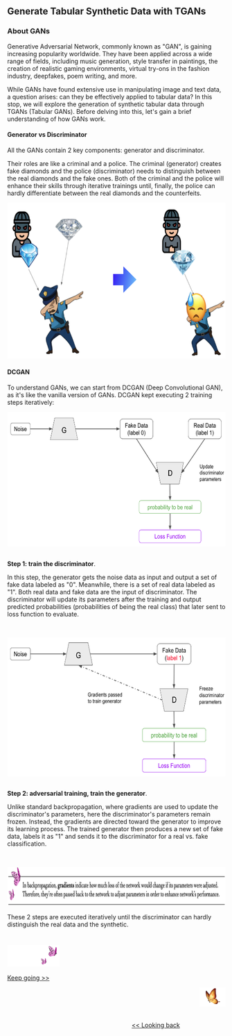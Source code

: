 ## Generate Tabular Synthetic Data with TGANs

### About GANs

Generative Adversarial Network, commonly known as "GAN", is gaining increasing popularity worldwide. They have been applied across a wide range of fields, including music generation, style transfer in paintings, the creation of realistic gaming environments, virtual try-ons in the fashion industry, deepfakes, poem writing, and more.

While GANs have found extensive use in manipulating image and text data, a question arises: can they be effectively applied to tabular data? In this stop, we will explore the generation of synthetic tabular data through TGANs (Tabular GANs). Before delving into this, let's gain a brief understanding of how GANs work.


#### Generator vs Discriminator

All the GANs contain 2 key components: generator and discriminator. 

Their roles are like a criminal and a police. The criminal (generator) creates fake diamonds and the police (discriminator) needs to distinguish between the real diamonds and the fake ones. Both of the criminal and the police will enhance their skills through iterative trainings until, finally, the police can hardly differentiate between the real diamonds and the counterfeits.

<img src="https://github.com/lady-h-world/My_Garden/blob/main/images/Secret_Guest_images/manga_dcgan.png" width="744" height="359" />


#### DCGAN 

To understand GANs, we can start from DCGAN (Deep Convolutional GAN), as it's like the vanilla version of GANs. DCGAN kept executing 2 training steps iteratively:

<p>
<img align="left" src="https://github.com/lady-h-world/My_Garden/blob/main/images/Secret_Guest_images/dcgan_step_1.png" width="623" height="310" />
<p>&nbsp;</p>

<b>Step 1: train the discriminator</b>.

In this step, the generator gets the noise data as input and output a set of fake data labeled as "0". Meanwhile, there is a set of real data labeled as "1". Both real data and fake data are the input of discriminator. The discriminator will update its parameters after the training and output predicted probabilities (probabilities of being the real class) that later sent to loss function to evaluate.

</p>
<p>&nbsp;</p>

<p>
<img align="left" src="https://github.com/lady-h-world/My_Garden/blob/main/images/Secret_Guest_images/dcgan_step_2.png" width="623" height="320" />
<p>&nbsp;</p>

<b>Step 2: adversarial training, train the generator</b>.

Unlike standard backpropagation, where gradients are used to update the discriminator's parameters, here the discriminator's parameters remain frozen. Instead, the gradients are directed toward the generator to improve its learning process. The trained generator then produces a new set of fake data, labels it as "1" and sends it to the discriminator for a real vs. fake classification.

</p>
<p>&nbsp;</p>

<p align="left">
<img src="https://github.com/lady-h-world/My_Garden/blob/main/images/notes/gradients.png" width="880" height="90" />
</p>

These 2 steps are executed iteratively until the discriminator can hardly distinguish the real data and the synthetic.

#
<p align="left">
<img src="https://github.com/lady-h-world/My_Garden/blob/main/images/follow_us.png" width="120" height="50" />
</p>

[Keep going >>][1]

<p align="right">
<img src="https://github.com/lady-h-world/My_Garden/blob/main/images/going_back.png" width="60" height="44" />
</p>

&nbsp;&nbsp;&nbsp;&nbsp;&nbsp;&nbsp;&nbsp;&nbsp;&nbsp;&nbsp;&nbsp;&nbsp;&nbsp;&nbsp;&nbsp;&nbsp;&nbsp;&nbsp;&nbsp;&nbsp;&nbsp;&nbsp;&nbsp;&nbsp;&nbsp;&nbsp;&nbsp;&nbsp;&nbsp;&nbsp;&nbsp;&nbsp;&nbsp;&nbsp;&nbsp;&nbsp;&nbsp;&nbsp;&nbsp;&nbsp;&nbsp;&nbsp;&nbsp;&nbsp;&nbsp;&nbsp;&nbsp;&nbsp;&nbsp;&nbsp;&nbsp;&nbsp;&nbsp;&nbsp;&nbsp;&nbsp;&nbsp;&nbsp;&nbsp;&nbsp;&nbsp;&nbsp;&nbsp;&nbsp;&nbsp;&nbsp;&nbsp;&nbsp;&nbsp;&nbsp;&nbsp;&nbsp;&nbsp;&nbsp;&nbsp;&nbsp;&nbsp;&nbsp;&nbsp;&nbsp;&nbsp;&nbsp;&nbsp;&nbsp;&nbsp;&nbsp;&nbsp;&nbsp;&nbsp;&nbsp;&nbsp;&nbsp;&nbsp;&nbsp;&nbsp;&nbsp;&nbsp;&nbsp;&nbsp;&nbsp;&nbsp;&nbsp;&nbsp;&nbsp;&nbsp;&nbsp;&nbsp;&nbsp;&nbsp;&nbsp;&nbsp;&nbsp;&nbsp;&nbsp;&nbsp;&nbsp;&nbsp;&nbsp;&nbsp;&nbsp;&nbsp;&nbsp;&nbsp;&nbsp;&nbsp;&nbsp;&nbsp;&nbsp;&nbsp;&nbsp;&nbsp;&nbsp;&nbsp;&nbsp;&nbsp;&nbsp;&nbsp;&nbsp;&nbsp;&nbsp;&nbsp;&nbsp;&nbsp;&nbsp;&nbsp;&nbsp;&nbsp;&nbsp;&nbsp;&nbsp;&nbsp;&nbsp;&nbsp;&nbsp;&nbsp;&nbsp;&nbsp;&nbsp;&nbsp;&nbsp;&nbsp;&nbsp;&nbsp;&nbsp;&nbsp;&nbsp;&nbsp;&nbsp;&nbsp;&nbsp;&nbsp;&nbsp;&nbsp;&nbsp;&nbsp;&nbsp;&nbsp;&nbsp;&nbsp;&nbsp;&nbsp;&nbsp;&nbsp;&nbsp;&nbsp;&nbsp;&nbsp;&nbsp;&nbsp;&nbsp;&nbsp;&nbsp;&nbsp;&nbsp;&nbsp;&nbsp;&nbsp;&nbsp;&nbsp;&nbsp;&nbsp;[<< Looking back][2]

[1]:https://github.com/lady-h-world/My_Garden/blob/main/reading_pages/Secret_Guest/tgans2.md
[2]:https://github.com/lady-h-world/My_Garden/blob/main/reading_pages/Secret_Guest/secret_guest.md
